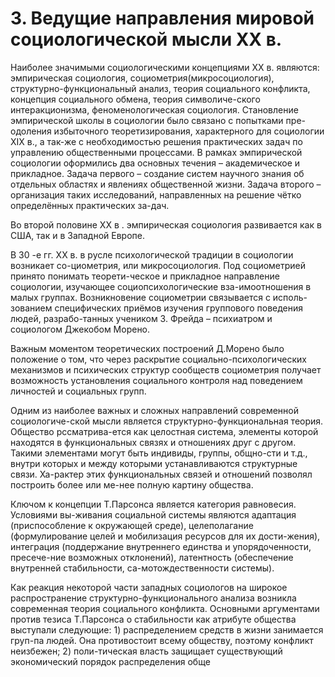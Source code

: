 # 3. Ведущие направления мировой социологической мысли ХХ в.

Наиболее значимыми социологическими концепциями ХХ в. являются: эмпирическая социология, социометрия(микросоциология), структурно-функциональный анализ, теория социального конфликта, концепция социального обмена, теория символиче-ского интеракционизма, феноменологическая социология.
     Становление эмпирической школы в социологии было связано с попытками пре-одоления избыточного теоретизирования, характерного для социологии ХIХ в., а так-же с необходимостью решения практических задач по управлению общественными процессами. В рамках эмпирической социологии оформились два основных течения – академическое и прикладное. Задача первого – создание систем научного знания об отдельных областях и явлениях общественной жизни. Задача второго – организация таких исследований, направленных на решение чётко определённых практических за-дач.

Во второй половине ХХ в . эмпирическая социология развивается как в США, так и в Западной Европе.


В 30 -е гг. ХХ в. в русле психологической традиции в социологии возникает со-циометрия, или микросоциология. Под социометрией принято понимать теорети-ческое и прикладное направление социологии, изучающее социопсихологические вза-имоотношения в малых группах. Возникновение социометрии связывается с исполь-зованием специфических приёмов изучения группового поведения людей, разрабо-танных учеником З. Фрейда – психиатром и социологом Джекобом Морено.

Важным моментом теоретических построений Д.Морено было положение о том, что через раскрытие социально-психологических механизмов и психических структур сообществ социометрия получает возможность установления социального контроля над поведением личностей и социальных групп. 



Одним из наиболее важных и сложных направлений современной социологиче-ской мысли является структурно-функциональная теория. Общество рссматрива-ется как целостная система, элементы которой находятся в функциональных связях и отношениях друг с другом. Такими элементами могут быть индивиды, группы, общно-сти и т.д., внутри которых и между которыми устанавливаются структурные связи. Ха-рактер этих функциональных связей и отношений позволял построить более или ме-нее полную картину общества.

Ключом к концепции Т.Парсонса является категория равновесия. Условиями вы-живания социальной системы являются адаптация (приспособление к окружающей среде), целеполагание (формулирование целей и мобилизация ресурсов для их дости-жения), интеграция (поддержание внутреннего единства и упорядоченности, пресече-ние возможных отклонений), латентность (обеспечение внутренней стабильности, са-мотождественности системы). 


Как реакция некоторой части западных социологов на широкое распространение структурно-функционального анализа возникла современная теория социального конфликта.
Основными аргументами против тезиса Т.Парсонса о стабильности как атрибуте общества выступали следующие: 1) распределением средств в жизни занимается груп-па людей. Она противостоит всему обществу, поэтому конфликт неизбежен; 2) поли-тическая власть защищает существующий экономический порядок распределения обще
